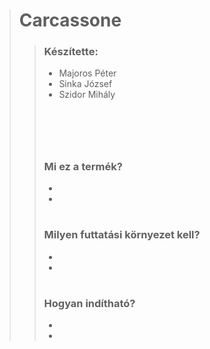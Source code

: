 ># Carcassone
>>### Készítette:
>>- Majoros Péter
>>- Sinka József
>>- Szidor Mihály
>># ⠀
>>### Mi ez a termék?
>>- 
>>- 
>>#
>>### Milyen futtatási környezet kell?
>>- 
>>-
>># 
>>### Hogyan indítható?
>>- 
>>-
>>#
